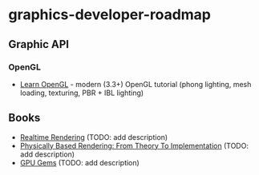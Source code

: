 # graphics-developer-roadmap

## Graphic API

### OpenGL

- [Learn OpenGL](https://learnopengl.com/) - modern (3.3+) OpenGL tutorial (phong lighting, mesh loading, texturing, PBR + IBL lighting) 

## Books

- [Realtime Rendering](https://www.amazon.com/Real-Time-Rendering-Fourth-Tomas-Akenine-M%C3%B6ller/dp/1138627003) (TODO: add description)
- [Physically Based Rendering: From Theory To Implementation](https://www.amazon.com/Physically-Based-Rendering-Theory-Implementation/dp/0128006455) (TODO: add description)
- [GPU Gems](https://developer.nvidia.com/gpugems/gpugems/contributors) (TODO: add description)
